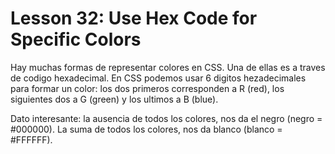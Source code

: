 # Lesson 32: Use Hex Code for Specific Colors

Hay muchas formas de representar colores en CSS. Una de ellas es a traves de codigo hexadecimal.
En CSS podemos usar 6 digitos hezadecimales para formar un color: los dos primeros corresponden a R (red), los siguientes dos a G (green) y los ultimos a B (blue).

Dato interesante: la ausencia de todos los colores, nos da el negro (negro = #000000).
La suma de todos los colores, nos da blanco (blanco = #FFFFFF).
